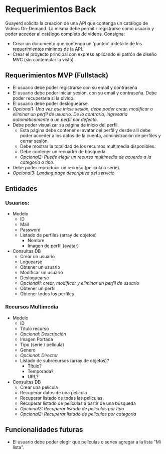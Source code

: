 # Requerimientos Back

Guayerd solicita la creación de una API que contenga un catálogo de Videos On-Demand.
La misma debe permitir registrarse como usuario y poder acceder al catálogo completo de videos.
Consigna:
- Crear un documento que contenga un ‘punteo’ o detalle de los requerimientos mínimos de la API.
- Crear el proyecto principal con express aplicando el patrón de diseño MVC (sin contemplar la vista)


## Requerimientos MVP (Fullstack)
- El usuario debe poder registrarse con su email y contraseña
- El usuario debe poder iniciar sesión, con su email y contraseña. Debe poder recuperarla si la olvidó.
- El usuario debe poder desloguearse.
- *Opcional1: Una vez que inicie sesión, debe poder crear, modificar o eliminar un perfil de usuario. De lo contrario, ingresaría automáticamente a un perfil por defecto.*
- Debe poder visualizar su página de inicio del perfil.
    - Esta página debe contener el avatar del perfil y desde allí debe poder acceder a los datos de la cuenta, administración de perfiles y cerrar sesión.
    - Debe mostrar la totalidad de los recursos multimedia disponibles.
    - Debe contener un recuadro de búsqueda
    - *Opcional2: Puede elegir un recurso multimedia de acuerdo a la categoría o tipo.*
- Debe poder reproducir un recurso (película o serie).
- *Opcional3: Landing page descriptiva del servicio*


## Entidades
### Usuarios:
- Modelo
	- ID
	- Mail
	- Password
	- Listado de perfiles (array de objetos)
		- Nombre
		- Imagen de perfil (avatar)
- Consultas DB
	- Crear un usuario
	- Loguearse
	- Obtener un usuario
	- Modificar un usuario
	- Desloguearse
	- *Opcional1: crear, modificar y eliminar un perfil de usuario*
	- Obtener un perfil
	- Obtener todos los perfiles

### Recursos Multimedia
- Modelo
	- ID
	- Título recurso
	- *Opcional: Descripción*
	- Imagen Portada
	- Tipo (serie / película)
	- Genero
	- *Opcional: Director*
	- Listado de subrecursos (array de objetos)?
		- Título?
		- Temporada?
		- URL?
- Consultas DB
	- Crear una película
	- Recuperar datos de una película
	- Recuperar listado de todas las películas
	- Recuperar listado de películas a partir de una búsqueda
	- *Opcional2: Recuperar listado de películas por tipo* 
	- *Opcional2: Recuperar listado de películas por categoría* 


## Funcionalidades futuras
- El usuario debe poder elegir qué películas o series agregar a la lista "Mi lista".
